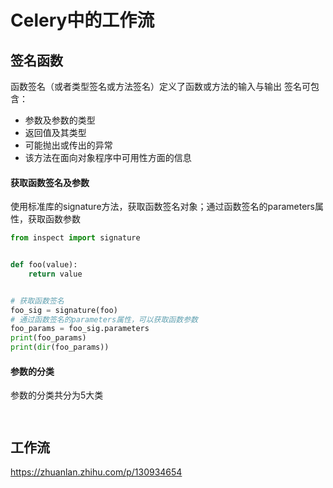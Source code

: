 # Celery中的工作流

## 签名函数
函数签名（或者类型签名或方法签名）定义了函数或方法的输入与输出
签名可包含：
+ 参数及参数的类型
+ 返回值及其类型
+ 可能抛出或传出的异常
+ 该方法在面向对象程序中可用性方面的信息

#### 获取函数签名及参数
使用标准库的signature方法，获取函数签名对象；通过函数签名的parameters属性，获取函数参数

```python
from inspect import signature


def foo(value):
    return value


# 获取函数签名
foo_sig = signature(foo)
# 通过函数签名的parameters属性，可以获取函数参数
foo_params = foo_sig.parameters
print(foo_params)
print(dir(foo_params))
```
#### 参数的分类
参数的分类共分为5大类
```


```





## 工作流


https://zhuanlan.zhihu.com/p/130934654
